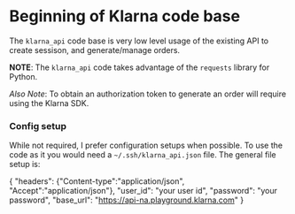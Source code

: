 # Beginning of Klarna code base

The ```klarna_api``` code base is very low level usage of the existing API to create sessison, and generate/manage orders.

__NOTE__: The ```klarna_api``` code takes advantage of the ```requests``` library for Python. 

_Also Note_: To obtain an authorization token to generate an order will require using the Klarna SDK.

### Config setup
While not required, I prefer configuration setups when possible. To use the code as it you would need a ```~/.ssh/klarna_api.json``` file. 
The general file setup is:

{
"headers": {"Content-type":"application/json", "Accept":"application/json"},
"user_id": "your user id",
"password": "your password",
"base_url": "https://api-na.playground.klarna.com"
}
